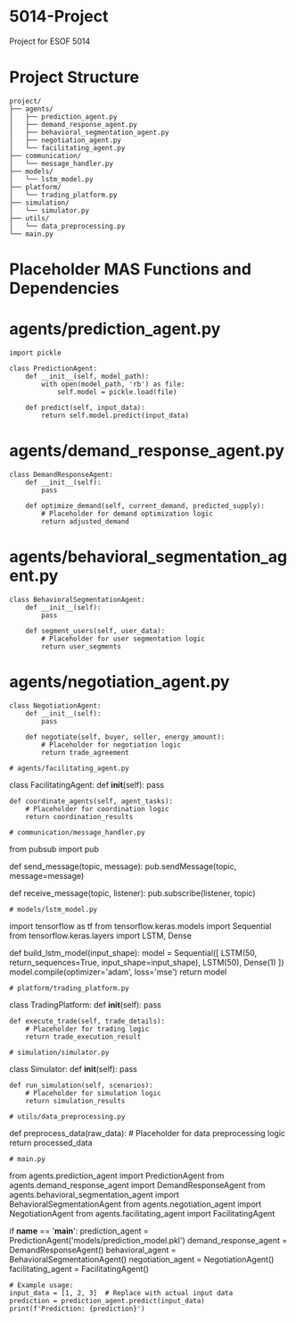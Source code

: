 # 5014-Project
Project for ESOF 5014
# Project Structure
```
project/
├── agents/
│   ├── prediction_agent.py
│   ├── demand_response_agent.py
│   ├── behavioral_segmentation_agent.py
│   ├── negotiation_agent.py
│   └── facilitating_agent.py
├── communication/
│   └── message_handler.py
├── models/
│   └── lstm_model.py
├── platform/
│   └── trading_platform.py
├── simulation/
│   └── simulator.py
├── utils/
│   └── data_preprocessing.py
└── main.py
```
# Placeholder MAS Functions and Dependencies

# agents/prediction_agent.py
```
import pickle

class PredictionAgent:
    def __init__(self, model_path):
        with open(model_path, 'rb') as file:
            self.model = pickle.load(file)

    def predict(self, input_data):
        return self.model.predict(input_data)
```
# agents/demand_response_agent.py
```
class DemandResponseAgent:
    def __init__(self):
        pass

    def optimize_demand(self, current_demand, predicted_supply):
        # Placeholder for demand optimization logic
        return adjusted_demand
```
# agents/behavioral_segmentation_agent.py
```
class BehavioralSegmentationAgent:
    def __init__(self):
        pass

    def segment_users(self, user_data):
        # Placeholder for user segmentation logic
        return user_segments
```
# agents/negotiation_agent.py
```
class NegotiationAgent:
    def __init__(self):
        pass

    def negotiate(self, buyer, seller, energy_amount):
        # Placeholder for negotiation logic
        return trade_agreement

# agents/facilitating_agent.py
```
class FacilitatingAgent:
    def __init__(self):
        pass

    def coordinate_agents(self, agent_tasks):
        # Placeholder for coordination logic
        return coordination_results
```
# communication/message_handler.py
```
from pubsub import pub

def send_message(topic, message):
    pub.sendMessage(topic, message=message)

def receive_message(topic, listener):
    pub.subscribe(listener, topic)
```
# models/lstm_model.py
```
import tensorflow as tf
from tensorflow.keras.models import Sequential
from tensorflow.keras.layers import LSTM, Dense

def build_lstm_model(input_shape):
    model = Sequential([
        LSTM(50, return_sequences=True, input_shape=input_shape),
        LSTM(50),
        Dense(1)
    ])
    model.compile(optimizer='adam', loss='mse')
    return model
```
# platform/trading_platform.py
```
class TradingPlatform:
    def __init__(self):
        pass

    def execute_trade(self, trade_details):
        # Placeholder for trading logic
        return trade_execution_result
```
# simulation/simulator.py
```
class Simulator:
    def __init__(self):
        pass

    def run_simulation(self, scenarios):
        # Placeholder for simulation logic
        return simulation_results
```
# utils/data_preprocessing.py
```
def preprocess_data(raw_data):
    # Placeholder for data preprocessing logic
    return processed_data
```
# main.py
```
from agents.prediction_agent import PredictionAgent
from agents.demand_response_agent import DemandResponseAgent
from agents.behavioral_segmentation_agent import BehavioralSegmentationAgent
from agents.negotiation_agent import NegotiationAgent
from agents.facilitating_agent import FacilitatingAgent

if __name__ == '__main__':
    prediction_agent = PredictionAgent('models/prediction_model.pkl')
    demand_response_agent = DemandResponseAgent()
    behavioral_agent = BehavioralSegmentationAgent()
    negotiation_agent = NegotiationAgent()
    facilitating_agent = FacilitatingAgent()

    # Example usage:
    input_data = [1, 2, 3]  # Replace with actual input data
    prediction = prediction_agent.predict(input_data)
    print(f'Prediction: {prediction}')
```
